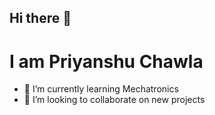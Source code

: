 ## Hi there 👋 
#  I am Priyanshu Chawla

<!--
**gamechanger04/gamechanger04** is a ✨ _special_ ✨ repository because its `README.md` (this file) appears on your GitHub profile.
-->
 
 - 🌱 I’m currently learning Mechatronics
- 👯 I’m looking to collaborate on new projects


